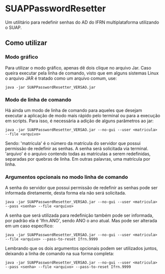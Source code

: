 # SUAPPasswordResetter
Um utilitário para redefinir senhas do AD do IFRN multiplataforma utilizando o SUAP.

## Como utilizar

### Modo gráfico

Para utilizar o modo gráfico, apenas dê dois clique no arquivo Jar.
Caso queira executar pela linha de comando, visto que em alguns sistemas Linux o
arquivo JAR é tratado como um arquivo comum, use:
```
java -jar SUAPPasswordResetter_VERSAO.jar
```

### Modo de linha de comando

Há ainda um modo de linha de comando para aqueles que desejam executar a aplicação
de modo mais rápido pelo terminal ou para a execução em scripts. Para isso, é necessária
a adição de alguns parâmetros ao jar:

```
java -jar SUAPPasswordResetter_VERSAO.jar --no-gui --user <matricula> --file <arquivo>
```

Sendo:
'matricula' é o número da matrícula do servidor que possui permissão de redefinir
as senhas. A senha será solicitada via terminal.
'arquivo' é o arquivo contendo todas as matrículas a serem redefinidas, separadas
por quebras de linha. Em outras palavras, uma matrícula por linha.

### Argumentos opcionais no modo linha de comando

A senha do servidor que possui permissão de redefinir as senhas pode ser informada
diretamente, desta forma ela não será solicitada.

```
java -jar SUAPPasswordResetter_VERSAO.jar --no-gui --user <matricula> --pass <senha> --file <arquivo>
```

A senha que será utilizada para redefinição também pode ser informada, por padrão
ela é 'Ifrn.ANO', sendo ANO o ano atual. Mas pode ser alterada em um caso específico:

```
java -jar SUAPPasswordResetter_VERSAO.jar --no-gui --user <matricula> --file <arquivo> --pass-to-reset Ifrn.9999
```

Lembrando que os dois argumentos opcionais podem ser utilizados juntos, deixando
a linha de comando na sua forma completa:

```
java -jar SUAPPasswordResetter_VERSAO.jar --no-gui --user <matricula> --pass <senha> --file <arquivo> --pass-to-reset Ifrn.9999
```